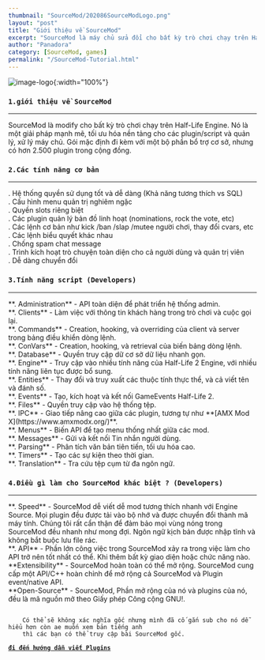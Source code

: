 ```yaml
---
thumbnail: "SourceMod/202086SourceModLogo.png"
layout: "post"
title: "Giới thiệu về SourceMod"
excerpt: "SourceMod là máy chủ sửa đổi cho bất kỳ trò chơi chạy trên Half-Life 2 động cơ..."
author: "Panadora"
category: [SourceMod, games]
permalink: "/SourceMod-Tutorial.html"
---
```


![image-logo]({{baseurl}}/image/SourceMod/logo.png){:width="100%"}

### `1.giới thiệu về SourceMod` ###
<hr>
SourceMod là modify cho bất kỳ trò chơi chạy trên Half-Life Engine. Nó là một giải pháp mạnh mẽ, tối ưu hóa nền tảng cho các plugin/script và quản lý, xử lý máy chủ. Gói mặc định đi kèm với một bộ phần bổ trợ cơ sở, nhưng có hơn 2.500 plugin trong cộng đồng.

### `2.Các tính năng cơ bản` ###
<hr>
 . Hệ thống quyền sử dụng tốt và dễ dàng (Khả năng tương thích vs SQL)<br>
 . Cấu hình menu quản trị nghiêm ngặc<br>
 . Quyền slots riêng biệt<br>
 . Các plugin quản lý bản đồ linh hoạt (nominations, rock the vote, etc)<br>
 . Các lệnh cơ bản như kick /ban /slap /mutee người chơi, thay đổi cvars, etc<br>
 . Các lệnh biểu quyết khác nhau<br>
 . Chống spam chat message<br>
 . Trình kích hoạt trò chuyện toàn diện cho cả người dùng và quản trị viên<br>
 . Dễ dàng chuyển đổi<br>

### `3.Tính năng script (Developers)` ###
<hr>
 **. Administration** - API toàn diện để phát triển hệ thống admin.<br>
 **. Clients** - Làm việc với thông tin khách hàng trong trò chơi và cuộc gọi lại.<br>
 **. Commands** - Creation, hooking, và overriding của client và server trong bảng điều khiển dòng lệnh.<br>
 **. ConVars** - Creation, hooking, và retrieval của biến bảng dòng lệnh.<br>
 **. Database** - Quyền truy cập dữ cơ sở dữ liệu nhanh gọn.<br>
 **. Engine** - Truy cập vào nhiều tính năng của Half-Life 2 Engine, với nhiều tính năng liên tục được bổ sung.<br>
 **. Entities** - Thay đổi và truy xuất các thuộc tính thực thể, và cả viết tên và đánh số.<br>
 **. Events** - Tạo, kích hoạt và kết nối GameEvents Half-Life 2.<br>
 **. Files** - Quyền truy cập vào hệ thống tệp.<br>
 **. IPC** - Giao tiếp nâng cao giữa các plugin, tương tự như **[AMX Mod X](https://www.amxmodx.org/)**.<br>
 **. Menus** - Biến API để tạo menu thống nhất giữa các mod.<br>
 **. Messages** - Gửi và kết nối Tin nhắn người dùng.<br>
 **. Parsing** - Phân tích văn bản tiên tiến, tối ưu hóa cao.<br>
 **. Timers** - Tạo các sự kiện theo thời gian.<br>
 **. Translation** - Tra cứu tệp cụm từ đa ngôn ngữ.<br>

### `4.Điều gì làm cho SourceMod khác biệt ? (Developers)` ###
<hr>
 **. Speed** - SourceMod dễ viết dễ mod tương thích nhanh với Engine Source. Mọi plugin đều được tải vào bộ nhớ và được chuyển đổi thành mã máy tính. Chúng tôi rất cẩn thận để đảm bảo mọi vùng nóng trong SourceMod đều nhanh như mong đợi. Ngôn ngữ kịch bản được nhập tĩnh và không bắt buộc lưu file rác.<br>
 **. API** - Phần lớn công việc trong SourceMod xảy ra trong việc làm cho API trở nên tốt nhất có thể. Khi thêm bất kỳ giao diện hoặc chức năng nào.<br>
**Extensibility** - SourceMod hoàn toàn có thể mở rộng. SourceMod cung cấp một API/C++ hoàn chỉnh để mở rộng cả SourceMod và Plugin event/native API.<br>
**Open-Source** - SourceMod, Phần mở rộng của nó và plugins của nó, đều là mã nguồn mở theo Giấy phép Công cộng GNU!.

```terminal

    Có thể sẽ không xác nghĩa gốc nhưng mình đã cố gắn sub cho nó dễ hiểu hơn còn ae muốn xem bản tiếng anh 
    thì các bạn có thể truy cập bài SourceMod gốc.

```

[**`đi đến hướng dẫn viết Plugins`**](/sourcemods/huong-dan-viet-plugin-part-1.html)